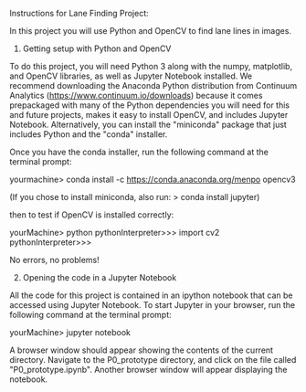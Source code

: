 Instructions for Lane Finding Project:

In this project you will use Python and OpenCV to find lane lines in images.

1) Getting setup with Python and OpenCV

To do this project, you will need Python 3 along with the numpy, matplotlib, and OpenCV libraries, as well as Jupyter Notebook installed. We recommend downloading the Anaconda Python distribution from Continuum Analytics (https://www.continuum.io/downloads) because it comes prepackaged with many of the Python dependencies you will need for this and future projects, makes it easy to install OpenCV, and includes Jupyter Notebook.  Alternatively, you can install the "miniconda" package that just includes Python and the "conda" installer.

Once you have the conda installer, run the following command at the terminal prompt:

yourmachine>  conda install -c https://conda.anaconda.org/menpo opencv3

(If you chose to install miniconda, also run: > conda install jupyter)

then to test if OpenCV is installed correctly:

yourMachine> python
pythonInterpreter>>> import cv2
pythonInterpreter>>>

No errors, no problems!

2) Opening the code in a Jupyter Notebook

All the code for this project is contained in an ipython notebook that can be accessed using Jupyter Notebook. To start Jupyter in your browser, run the following command at the terminal prompt:

yourMachine> jupyter notebook

A browser window should appear showing the contents of the current directory.  Navigate to the P0_prototype directory, and click on the file called "P0_prototype.ipynb".  Another browser window will appear displaying the notebook.  
